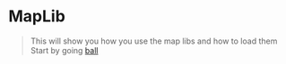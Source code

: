 # MapLib

> This will show you how you use the map libs and how to load them
> Start by going [ball](/docs/README.md)
